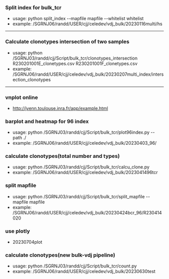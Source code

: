 ### Split index for bulk_tcr 
- usage: python split_index --mapfile mapfile --whitelist whitelist
- example: /SGRNJ06/randd/USER/cjj/celedev/vdj_bulk/20230116multi/hs
---
### Calculate clonotypes intersection of two samples
- usage: python /SGRNJ03/randd/cjj/Script/bulk_tcr/clonotypes_intersection R230201001E_clonetypes.csv R230201001F_clonetypes.csv
- example: /SGRNJ06/randd/USER/cjj/celedev/vdj_bulk/20230207multi_index/intersection_clonotypes
---
### vnplot online
- http://jvenn.toulouse.inra.fr/app/example.html
### barplot and heatmap for 96 index
- usage: python /SGRNJ03/randd/cjj/Script/bulk_tcr/plot96index.py --path ./
- example: /SGRNJ06/randd/USER/cjj/celedev/vdj_bulk/20230403_96/
### calculate clonotypes(total number and types)
- usage: python /SGRNJ03/randd/cjj/Script/bulk_tcr/calcu_clone.py
- example: /SGRNJ06/randd/USER/cjj/celedev/vdj_bulk/2023041496tcr
### split mapfile
- usage: python /SGRNJ03/randd/cjj/Script/bulk_tcr/split_mapfile --mapfile mapfile
- example: /SGRNJ06/randd/USER/cjj/celedev/vdj_bulk/20230424bcr_96/R230414020 
### use plotly
- 20230704plot
### calculate clonotypes(new bulk-vdj pipeline)
- usage: python /SGRNJ03/randd/cjj/Script/bulk_tcr/count.py
- example: /SGRNJ06/randd/USER/cjj/celedev/vdj_bulk/20230630test